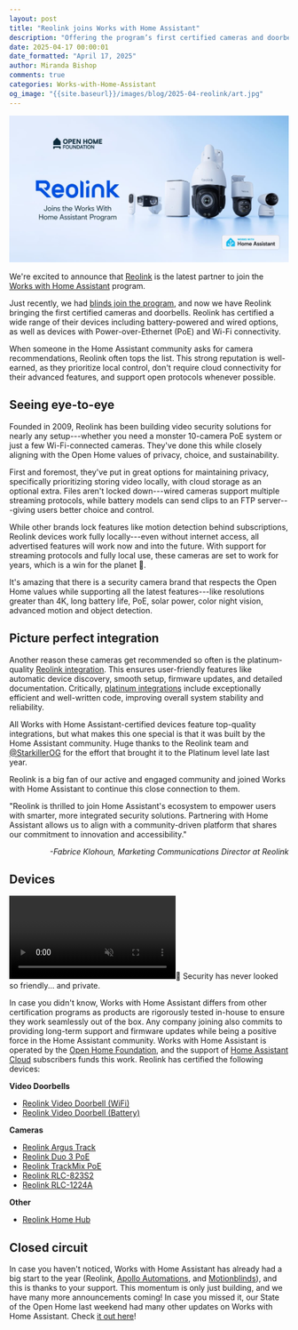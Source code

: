 ```yaml
---
layout: post
title: "Reolink joins Works with Home Assistant"
description: "Offering the program’s first certified cameras and doorbells."
date: 2025-04-17 00:00:01
date_formatted: "April 17, 2025"
author: Miranda Bishop
comments: true
categories: Works-with-Home-Assistant
og_image: "{{site.baseurl}}/images/blog/2025-04-reolink/art.jpg"
---
```


<img src='/images/blog/2025-04-reolink/art.jpg' style='border: 0;box-shadow: none;' alt="Reolink + Works with Home Assistant" style='border: 0;box-shadow: none;'>

We're excited to announce that [Reolink](https://reolink.com/) is the latest partner to join the [Works with Home Assistant](https://works-with.home-assistant.io/) program.

Just recently, we had [blinds join the program](/blog/2025/03/27/motionblinds-joins-wwha/), and now we have Reolink bringing the first certified cameras and doorbells. Reolink has certified a wide range of their devices including battery-powered and wired options, as well as devices with Power-over-Ethernet (PoE) and Wi-Fi connectivity.

When someone in the Home Assistant community asks for camera recommendations, Reolink often tops the list. This strong reputation is well-earned, as they prioritize local control, don't require cloud connectivity for their advanced features, and support open protocols whenever possible.<!--more-->

## Seeing eye-to-eye

Founded in 2009, Reolink has been building video security solutions for nearly any setup---whether you need a monster 10-camera PoE system or just a few Wi-Fi-connected cameras. They've done this while closely aligning with the Open Home values of privacy, choice, and sustainability.

First and foremost, they've put in great options for maintaining privacy, specifically prioritizing storing video locally, with cloud storage as an optional extra. Files aren't locked down---wired cameras support multiple streaming protocols, while battery models can send clips to an FTP server---giving users better choice and control.

While other brands lock features like motion detection behind subscriptions, Reolink devices work fully locally---even without internet access, all advertised features will work now and into the future. With support for streaming protocols and fully local use, these cameras are set to work for years, which is a win for the planet 💚.

It's amazing that there is a security camera brand that respects the Open Home values while supporting all the latest features---like resolutions greater than 4K, long battery life, PoE, solar power, color night vision, advanced motion and object detection.

## Picture perfect integration

Another reason these cameras get recommended so often is the platinum-quality [Reolink integration](/integrations/reolink/). This ensures user-friendly features like automatic device discovery, smooth setup, firmware updates, and detailed documentation. Critically, [platinum integrations](/docs/quality_scale/#-platinum) include exceptionally efficient and well-written code, improving overall system stability and reliability.

All Works with Home Assistant-certified devices feature top-quality integrations, but what makes this one special is that it was built by the Home Assistant community. Huge thanks to the Reolink team and [@StarkillerOG](https://github.com/starKillerOG) for the effort that brought it to the Platinum level late last year.

Reolink is a big fan of our active and engaged community and joined Works with Home Assistant to continue this close connection to them.

<div class="alert">
    <p>"Reolink is thrilled to join Home Assistant's ecosystem to empower users with smarter, more integrated security solutions. Partnering with Home Assistant allows us to align with a community-driven platform that shares our commitment to innovation and accessibility."</p>
<em style="text-align: right; display: block;">-Fabrice Klohoun, Marketing Communications Director at Reolink</em>
</div>

## Devices
<p class='img'><video src="{{site.baseurl}}/images/blog/2025-04-reolink/argus-track.webm" autoplay muted loop playsinline>Your browser does not support the video tag.</video>🤖 Security has never looked so friendly... and private.</p>

In case you didn't know, Works with Home Assistant differs from other certification programs as products are rigorously tested in-house to ensure they work seamlessly out of the box. Any company joining also commits to providing long-term support and firmware updates while being a positive force in the Home Assistant community. Works with Home Assistant is operated by the [Open Home Foundation](https://www.openhomefoundation.org/), and the support of [Home Assistant Cloud](/cloud/) subscribers funds this work. Reolink has certified the following devices:

**Video Doorbells**
- [Reolink Video Doorbell (WiFi)](https://reolink.com/product/reolink-video-doorbell-wifi/)
- [Reolink Video Doorbell (Battery)](https://reolink.com/product/reolink-doorbell-battery/)

**Cameras**
- [Reolink Argus Track](https://reolink.com/product/argus-track/)
- [Reolink Duo 3 PoE](https://reolink.com/product/reolink-duo-3-poe/)
- [Reolink TrackMix PoE](https://reolink.com/product/reolink-trackmix-poe/)
- [Reolink RLC-823S2](https://reolink.com/product/rlc-823s2/)
- [Reolink RLC-1224A](https://reolink.com/gb/product/rlc-1224a/)

**Other**
- [Reolink Home Hub](https://reolink.com/product/reolink-home-hub/)

## Closed circuit

In case you haven't noticed, Works with Home Assistant has already had a big start to the year (Reolink, [Apollo Automations](/blog/2025/02/27/apollo-joins-wwha/), and [Motionblinds](/blog/2025/03/27/motionblinds-joins-wwha/)), and this is thanks to your support. This momentum is only just building, and we have many more announcements coming! In case you missed it, our State of the Open Home last weekend had many other updates on Works with Home Assistant. Check [it out here](/blog/2025/04/16/state-of-the-open-home-recap/#works-with-home-assistant)!
